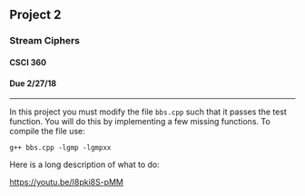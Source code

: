 ## Project 2
### Stream Ciphers
#### CSCI 360
#### Due 2/27/18

---

In this project you must modify the file `bbs.cpp` such that it passes the test function.  You will do this by implementing a few missing functions.  To compile the file use:

```
g++ bbs.cpp -lgmp -lgmpxx
```

Here is a long description of what to do:

https://youtu.be/I8pki8S-pMM
